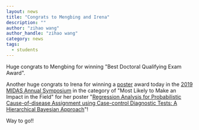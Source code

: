 ```yaml
---
layout: news
title: "Congrats to Mengbing and Irena"
description: ""
author: "zihao wang"
author_handle: "zihao wang"
category: news
tags: 
  - students
---
```


Huge congrats to Mengbing for winning "Best Doctoral Qualifying Exam Award".

Another huge congrats to Irena for winning a [poster](/assets/pdfs/posters/MIDAS_2019_poster.pdf) award today in the [2019 MIDAS Annual Symposium](https://midas.umich.edu/2019-symposium/) in the category of "Most Likely to Make an Impact in the Field" for her poster "[Regression Analysis for Probabilistic Cause-of-disease Assignment using Case-control Diagnostic Tests: A Hierarchical Bayesian Approach](https://drzihao.wang/papers/nplcm_reg)"!

Way to go!!
